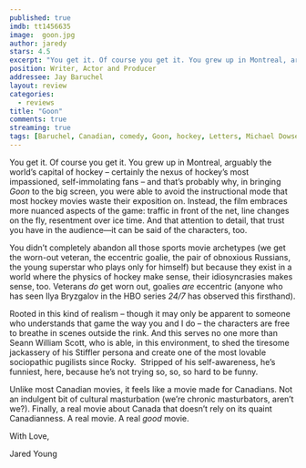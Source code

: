 ```yaml
---
published: true
imdb: tt1456635
image:  goon.jpg
author: jaredy
stars: 4.5
excerpt: "You get it. Of course you get it. You grew up in Montreal, arguably the world&rsquo;s capital of hockey &ndash; certainly the nexus of hockey&rsquo;s most impassioned, self-immolating fans &ndash; and that&rsquo;s probably why, in bringing <em>Goon</em> to the big screen, you were able to avoid the instructional mode that most hockey movies waste their exposition on. Instead, the film embraces more nuanced aspects of the game: traffic in front of the net, line changes on the fly, resentment over ice time. And that attention to detail, that trust you have in the audience&mdash;it can be said of the characters, too."
position: Writer, Actor and Producer
addressee: Jay Baruchel
layout: review
categories:
  - reviews
title: "Goon"
comments: true
streaming: true
tags: [Baruchel, Canadian, comedy, Goon, hockey, Letters, Michael Dowse, Sean William Scott]
---
```

<p>You get it. Of course you get it. You grew up in Montreal, arguably the world&rsquo;s capital of hockey &ndash; certainly the nexus of hockey&rsquo;s most impassioned, self-immolating fans &ndash; and that&rsquo;s probably why, in bringing <em>Goon</em> to the big screen, you were able to avoid the instructional mode that most hockey movies waste their exposition on. Instead, the film embraces more nuanced aspects of the game: traffic in front of the net, line changes on the fly, resentment over ice time. And that attention to detail, that trust you have in the audience&mdash;it can be said of the characters, too.</p>
<p>You didn&rsquo;t completely abandon all those sports movie archetypes (we get the worn-out veteran, the eccentric goalie, the pair of obnoxious Russians, the young superstar who plays only for himself) but because they exist in a world where the physics of hockey make sense, their idiosyncrasies makes sense, too. Veterans <em>do</em> get worn out, goalies <em>are</em> eccentric (anyone who has seen Ilya Bryzgalov in the HBO series <em>24/7 </em>has observed this firsthand).</p>
<p>Rooted in this kind of realism &ndash; though it may only be apparent to someone who understands that game the way you and I do &ndash; the characters are free to breathe in scenes outside the rink. And this serves no one more than Seann William Scott, who is able, in this environment, to shed the tiresome jackassery of his Stiffler persona and create one of the most lovable sociopathic pugilists since Rocky.&nbsp; Stripped of his self-awareness, he&rsquo;s funniest, here, because he&rsquo;s not trying so, so, so hard to be funny.</p>
<p>Unlike most Canadian movies, it feels like a movie made for Canadians. Not an indulgent bit of cultural masturbation (we&rsquo;re chronic masturbators, aren&rsquo;t we?). Finally, a real movie about Canada that doesn&rsquo;t rely on its quaint Canadianness. A real movie. A real <em>good</em> movie. &nbsp;</p>
<p>With Love,</p>
<p>Jared Young</p>